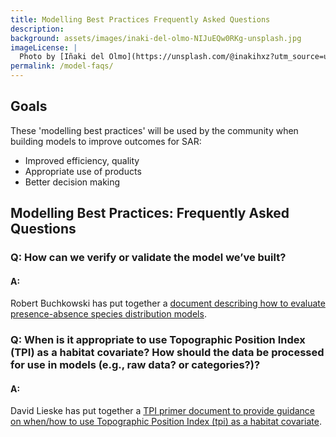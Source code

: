 ```yaml
---
title: Modelling Best Practices Frequently Asked Questions
description: 
background: assets/images/inaki-del-olmo-NIJuEQw0RKg-unsplash.jpg
imageLicense: |
  Photo by [Iñaki del Olmo](https://unsplash.com/@inakihxz?utm_source=unsplash&utm_medium=referral&utm_content=creditCopyText) on [Unsplash](https://unsplash.com/@inakihxz?utm_source=unsplash&utm_medium=referral&utm_content=creditCopyText)  
permalink: /model-faqs/
---
```


## Goals

These 'modelling best practices' will be used by the community when building models to improve outcomes for SAR:
* Improved efficiency, quality
* Appropriate use of products
* Better decision making

## Modelling Best Practices: Frequently Asked Questions

### Q: How can we verify or validate the model we’ve built?

#### A:
Robert Buchkowski has put together a [document describing how to evaluate presence-absence species distribution models](../assets/model-faqs/Verify-and-validate-SDMs.pdf).

### Q: When is it appropriate to use Topographic Position Index (TPI) as a habitat covariate? How should the data be processed for use in models (e.g., raw data? or categories?)?

#### A:
David Lieske has put together a [TPI primer document to provide guidance on when/how to use Topographic Position Index (tpi) as a habitat covariate](../assets/model-faqs/Notes-TPI.pdf).